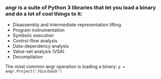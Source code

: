 ### angr is a suite of Python 3 libraries that let you load a binary and do a lot of cool things to it:

   - Disassembly and intermediate-representation lifting
   - Program instrumentation
   - Symbolic execution
   - Control-flow analysis
   - Data-dependency analysis
   - Value-set analysis (VSA)
   - Decompilation

The most common angr operation is loading a binary: ```p = angr.Project('/bin/bash')```
